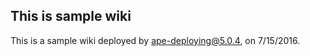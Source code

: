 This is sample wiki
-------------------

This is a sample wiki deployed by ape-deploying@5.0.4, on 7/15/2016.
